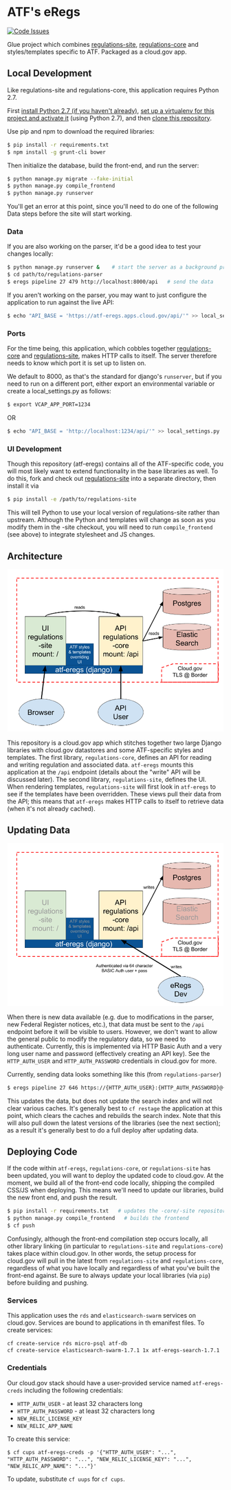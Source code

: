 # ATF's eRegs
[![Code Issues](https://www.quantifiedcode.com/api/v1/project/e2ee92b5c3db486f89d47371c4d89a2f/badge.svg)](https://www.quantifiedcode.com/app/project/e2ee92b5c3db486f89d47371c4d89a2f)

Glue project which combines [regulations-site](https://github.com/18F/regulations-site), [regulations-core](https://github.com/18F/regulations-core) and
styles/templates specific to ATF. Packaged as a cloud.gov app.

## Local Development
Like regulations-site and regulations-core, this application requires Python 2.7.

First [install Python 2.7 (if you haven't already)](http://docs.python-guide.org/en/latest/starting/installation/), [set up a virtualenv for this project and activate it](http://docs.python-guide.org/en/latest/dev/virtualenvs/) (using Python 2.7), and then [clone this repository](https://help.github.com/articles/cloning-a-repository/).

Use pip and npm to download the required libraries:

```bash
$ pip install -r requirements.txt
$ npm install -g grunt-cli bower
```

Then initialize the database, build the front-end, and run the server:

```bash
$ python manage.py migrate --fake-initial
$ python manage.py compile_frontend
$ python manage.py runserver
```

You'll get an error at this point, since you'll need to do one of the following Data steps before the site will start working.

### Data

If you are also working on the parser, it'd be a good idea to test your
changes locally:

```bash
$ python manage.py runserver &    # start the server as a background process
$ cd path/to/regulations-parser
$ eregs pipeline 27 479 http://localhost:8000/api   # send the data
```

If you aren't working on the parser, you may want to just configure the
application to run against the live API:

```bash
$ echo "API_BASE = 'https://atf-eregs.apps.cloud.gov/api/'" >> local_settings.py
```

### Ports

For the time being, this application, which cobbles together
[regulations-core](https://github.com/18F/regulations-core) and
[regulations-site](https://github.com/18F/regulations-site), makes HTTP calls
to itself. The server therefore needs to know which port it is set up to
listen on.

We default to 8000, as that's the standard for django's `runserver`, but if
you need to run on a different port, either export an environmental variable
or create a local_settings.py as follows:

```bash
$ export VCAP_APP_PORT=1234
```

OR

```bash
$ echo "API_BASE = 'http://localhost:1234/api/'" >> local_settings.py
```

### UI Development

Though this repository (atf-eregs) contains all of the ATF-specific code, you
will most likely want to extend functionality in the base libraries as well.
To do this, fork and check out
[regulations-site](https://github.com/18F/regulations-site) into a separate
directory, then install it via

```bash
$ pip install -e /path/to/regulations-site
```

This will tell Python to use your local version of regulations-site rather
than upstream. Although the Python and templates will change as soon as you
modify them in the -site checkout, you will need to run `compile_frontend`
(see above) to integrate stylesheet and JS changes.

## Architecture

![General Architecture (described below)](docs/architecture.png)

This repository is a cloud.gov app which stitches together two large Django
libraries with cloud.gov datastores and some ATF-specific styles and
templates. The first library, `regulations-core`, defines an API for reading
and writing regulation and associated data. `atf-eregs` mounts this
application at the `/api` endpoint (details about the "write" API will be
discussed later). The second library, `regulations-site`, defines the UI. When
rendering templates, `regulations-site` will first look in `atf-eregs` to see
if the templates have been overridden. These views pull their data from the
API; this means that `atf-eregs` makes HTTP calls to itself to retrieve data
(when it's not already cached).

## Updating Data

![Deploying New Data Schematic (described below)](docs/updating-data.png)

When there is new data available (e.g. due to modifications in the parser, new
Federal Register notices, etc.), that data must be sent to the `/api` endpoint
before it will be visible to users. However, we don't want to allow the
general public to modify the regulatory data, so we need to authenticate.
Currently, this is implemented via HTTP Basic Auth and a very long user name
and password (effectively creating an API key). See the `HTTP_AUTH_USER` and
`HTTP_AUTH_PASSWORD` credentials in cloud.gov for more.

Currently, sending data looks something like this (from `regulations-parser`)

```bash
$ eregs pipeline 27 646 https://{HTTP_AUTH_USER}:{HTTP_AUTH_PASSWORD}@{LIVE_OR_DEMO_HOSTNAME}/api
```

This updates the data, but does not update the search index and will not clear
various caches. It's generally best to `cf restage` the application at this point, which clears the caches and rebuilds the search index. Note that this will also pull down the latest versions of the libraries (see the next section); as a result it's generally best to do a full deploy after updating data.

## Deploying Code

If the code within `atf-eregs`, `regulations-core`, or `regulations-site` has
been updated, you will want to deploy the updated code to cloud.gov. At the
moment, we build all of the front-end code locally, shipping the compiled
CSS/JS when deploying. This means we'll need to update our libraries, build
the new front end, and push the result.

```bash
$ pip install -r requirements.txt   # updates the -core/-site repositories
$ python manage.py compile_frontend   # builds the frontend
$ cf push
```

Confusingly, although the front-end compilation step occurs locally, all other
library linking (in particular to `regulations-site` and `regulations-core`)
takes place within cloud.gov. In other words, the setup process for cloud.gov
will pull in the latest from `regulations-site` and `regulations-core`,
regardless of what you have locally and regardless of what you've built the
front-end against. Be sure to always update your local libraries (via `pip`)
before building and pushing.

### Services

This application uses the `rds` and `elasticsearch-swarm` services on cloud.gov. Services are bound to applications in th emanifest files. To create services:

```
cf create-service rds micro-psql atf-db
cf create-service elasticsearch-swarm-1.7.1 1x atf-eregs-search-1.7.1
```

### Credentials

Our cloud.gov stack should have a user-provided service named `atf-eregs-creds` including the following credentials:

* `HTTP_AUTH_USER` - at least 32 characters long
* `HTTP_AUTH_PASSWORD` - at least 32 characters long
* `NEW_RELIC_LICENSE_KEY`
* `NEW_RELIC_APP_NAME`

To create this service:

```
$ cf cups atf-eregs-creds -p '{"HTTP_AUTH_USER": "...", "HTTP_AUTH_PASSWORD": "...", "NEW_RELIC_LICENSE_KEY": "...", "NEW_RELIC_APP_NAME": "..."}'
```

To update, substitute `cf uups` for `cf cups`.
